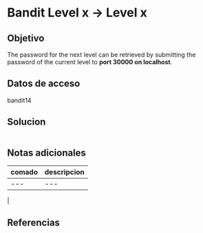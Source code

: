 # Bandit Level x → Level x


## Objetivo

The password for the next level can be retrieved by submitting the password of the current level to **port 30000 on localhost**.

## Datos de acceso
bandit14

## Solucion
```
```

## Notas adicionales

| comado | descripcion |
|----------|-------------|
| ---| ---
|

## Referencias